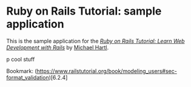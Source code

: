 # Ruby on Rails Tutorial: sample application

This is the sample application for the
[*Ruby on Rails Tutorial:
Learn Web Development with Rails*](http://www.railstutorial.org/)
by [Michael Hartl](http://www.michaelhartl.com/).

p cool stuff

Bookmark: (https://www.railstutorial.org/book/modeling_users#sec-format_validation)[6.2.4]